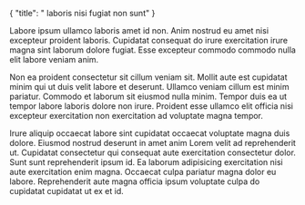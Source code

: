 {
  "title": " laboris nisi fugiat non sunt"
}

Labore ipsum ullamco laboris amet id non. Anim nostrud eu amet nisi excepteur proident laboris. Cupidatat consequat do irure exercitation irure magna sint laborum dolore fugiat. Esse excepteur commodo commodo nulla elit labore veniam anim.

Non ea proident consectetur sit cillum veniam sit. Mollit aute est cupidatat minim qui ut duis velit labore et deserunt. Ullamco veniam cillum est minim pariatur. Commodo et laborum sit eiusmod nulla minim. Tempor duis ea ut tempor labore laboris dolore non irure. Proident esse ullamco elit officia nisi excepteur exercitation non exercitation ad voluptate magna tempor.

Irure aliquip occaecat labore sint cupidatat occaecat voluptate magna duis dolore. Eiusmod nostrud deserunt in amet anim Lorem velit ad reprehenderit ut. Cupidatat consectetur qui consequat aute exercitation consectetur dolor. Sunt sunt reprehenderit ipsum id. Ea laborum adipisicing exercitation nisi aute exercitation enim magna. Occaecat culpa pariatur magna dolor eu labore. Reprehenderit aute magna officia ipsum voluptate culpa do cupidatat cupidatat ut ex et id.